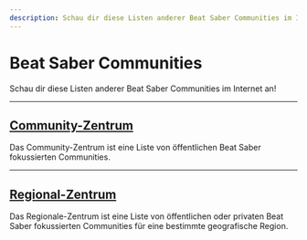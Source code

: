 ```yaml
---
description: Schau dir diese Listen anderer Beat Saber Communities im Internet an!
---
```


# Beat Saber Communities
Schau dir diese Listen anderer Beat Saber Communities im Internet an!

---

## [Community-Zentrum](./community-hub.md)
Das Community-Zentrum ist eine Liste von öffentlichen Beat Saber fokussierten Communities.

---

## [Regional-Zentrum](./regional-hub.md)
Das Regionale-Zentrum ist eine Liste von öffentlichen oder privaten Beat Saber fokussierten Communities für eine bestimmte geografische Region.
